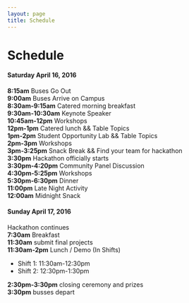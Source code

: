 ```yaml
---
layout: page
title: Schedule
---
```


# Schedule

#### Saturday April 16, 2016

**8:15am** Buses Go Out<br/>
**9:00am** Buses Arrive on Campus<br/>
**8:30am-9:15am** Catered morning breakfast <br/>
**9:30am-10:30am** Keynote Speaker <br/>
**10:45am-12pm** Workshops <br/>
**12pm-1pm** Catered lunch &amp;&amp; Table Topics <br/>
**1pm-2pm** Student Opportunity Lab &amp;&amp; Table Topics<br/>
**2pm-3pm** Workshops <br/>
**3pm-3:25pm** Snack Break &amp;&amp; Find your team for hackathon<br/>
**3:30pm** Hackathon officially starts<br/>
**3:30pm-4:20pm** Community Panel Discussion <br/>
**4:30pm-5:25pm** Workshops <br/>
**5:30pm-6:30pm** Dinner <br/>
**11:00pm** Late Night Activity <br/>
**12:00am** Midnight Snack <br/>

#### Sunday April 17, 2016

Hackathon continues<br/>
**7:30am** Breakfast<br/> 
**11:30am** submit final projects<br/>
**11:30am-2pm** Lunch / Demo (In Shifts)<br/>

- Shift 1: 11:30am-12:30pm
- Shift 2: 12:30pm-1:30pm

**2:30pm-3:30pm** closing ceremony and prizes<br/>
**3:30pm** busses depart<br/>
